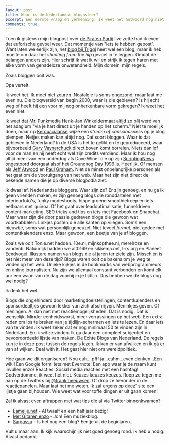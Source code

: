 ```yaml
---
layout: post
title: Waar is de Nederlandse blogosfeer?
excerpt: Een eerste vraag en verkenning. Ik weet het antwoord nog niet. Voor het geval je dat zou verwachten als je doorklikt.
comments: true
---
```


Toen ik gisteren mijn blogpost over [de Piraten Partij](/PPNL) live zette had ik even dat euforische gevoel weer. Dat momentje van "iets te hebben gepost". Want laten we eerlijk zijn, het [blog bij Triggi](http://triggi.com/blog) heet wel een blog, maar ik heb moeite om daar het *shooting from the hip* gevoel in te leggen. Omdat de belangen anders zijn. Hier schrijf ik wat ik wil en strijk ik tegen haren met elke vorm van genadeloze onwetendheid. Mijn domein, mijn regels. 

Zoals bloggen ooit was. 

Opa vertelt.

Ik weet het. Ik moet niet zeuren. Nostalgie is soms ongezond, maar laat me even nu. Die blogwereld van begin 2000, waar is die gebleven? Is hij echt weg of heeft hij een voor mij nog onherkenbare vorm gekregen? Ik weet het even niet. 

Ik weet dat [Mr. Punkmedia](http://www.punkmedia.nl/) Henk-Jan Winkeldermaat altijd zo blij werd van het adagium "via je hart direct uit je handen op het scherm." Niet te moeilijk doen, maar op [Kerouaciaanse](https://en.wikipedia.org/wiki/Jack_Kerouac "Wie? Jack Kerouac!") wijze een *stream of consciousness* op je blog plempen. Netjes maken kan altijd nog. Dat soort bloggen. Waar is dat gebleven in Nederland? In de USA is het te gelikt en te geproduceerd, waar bijvoorbeeld [Gary Vaynerchuck](https://www.garyvaynerchuk.com/) direct boven komt borrelen. Niets dan lof voor de man en hij heeft echt wel zijn credits verdiend. Maar ik hou nog altijd meer van een underdog als Dave Winer die op zijn [ScriptingNews](http://scripting.com/) ongestoord doorgaat alsof het Groundhog Day 1999 is. Heerlijk. Of mensen als [Jeff Atwood](https://blog.codinghorror.com/) en [Paul Graham](http://paulgraham.com/articles.html). Niet de minst onbelangrijke personen als het gaat om de vooruitgang van het web. Maar het zijn niet direct de bekende namen die je op diverse blogpodia ziet. 

Ik dwaal af. Nederlandse bloggers. Waar zijn ze? Er zijn genoeg, en nu ga ik geen vrienden maken, er zijn genoeg blogs die ronddartelen met interieurfoto's, funky modeshoots, hippe groene smoothietroep en iets eetbaars met quinoa. Of het gaat over leadoptimalisatie, funneldriven content marketing, SEO tricks and tips en iets met Facebook en Snapchat. 
Maar waar zijn die door passie gedreven blogs die gewoon wat voortkabbelen. Linkjes posten die alle kanten op vliegen. Soms een nieuwtje, soms wat persoonlijk geneuzel. Niet teveel *format*, niet gedoe met contentkalenders enzo. Maar gewoon, een beetje van je af bloggen. 

Zoals we ooit Tonie.net hadden. 10e.nl, mijnkopthee.nl, merelroze en vandenb. Natuurlijk hadden we alt0169 en sikkema.net, l-rs.org en Planeet Eendvogel. Illustere namen van blogs die al jaren ter ziele zijn.
Misschien is het niet meer van deze tijd? Blogs waren ooit de bakens om je weg te vinden op het web. Unieke kijkjes in de bookmarks van webprogrammeurs en online journalisten. Nu zijn we allemaal constant verbonden en komt elk uur een waan van de dag voorbij in je tijdlijn. Dus hebben we de blogs nog wel nodig?

Ik denk het wel. 

Blogs die ongehinderd door marketingdoelstellingen, contentkalenders en sponsordealtjes gewoon lekker van zich afschrijven. Meninkjes geven. Of meningen. Al dan niet met reactiemogelijkheden. Dat is nodig. Dat is wenselijk. Minder eenheidsworst, meer verrassingen op het web. Een extra reden om los te breken van je tijdlijn-schermen en iets te lezen. En daar iets van te vinden. Ik weet zeker dat er nog minimaal 50 te vinden zijn in Nederland. En ik wil ze vinden. Ik ga daar een compleet subjectief en bevooroordeeld lijstje van maken. De Echte Blogs van Nederland. De regels kun je in deze post tussen de regels lezen. Ik kan er van afwijken en ik gá er van af wijken. Deal with it. Het gaat hier niet om wereldpolitiek. 

Hoe gaan we dit organiseren? Nou euh....pfff ja...euhm...even denken...Een wiki! Een Google form! Iets met Evernote! Een app waar je de naam kunt invullen enzo! Reacties! Social media reacties met een hashtag! Godverdomme, ik weet het niet. Keuzes keuzes keuzes. Roep ze tegen me aan op de Twitters bij [@frankmeeuwsen](http://www.twitter.com/frankmeeuwsen). Of drop ze hieronder in de reactiepanelen. Maar laat het me weten. Ik zal ergens op deez' site een lijstje gaan bijhouden. Wie weet wat voor toffe dingen er uit gaan komen!

Zal ik alvast even aftrappen met wat tips die al via Twitter binnenkwamen?

* [Eamelje.net](http://eamelje.net/) - Al twaalf en een half jaar bezig!
* [Met Gitaren enzo](http://metgitarenenzo.nl/) - Joh! Een muziekblog.
* [Sargasso](http://sargasso.nl) - Is het nog een blog? Eentje uit de beginjaren...

Vult u maar aan. Ik kijk waarschijnlijk niet goed genoeg rond. Ik heb u nodig. Alvast bedankt. 